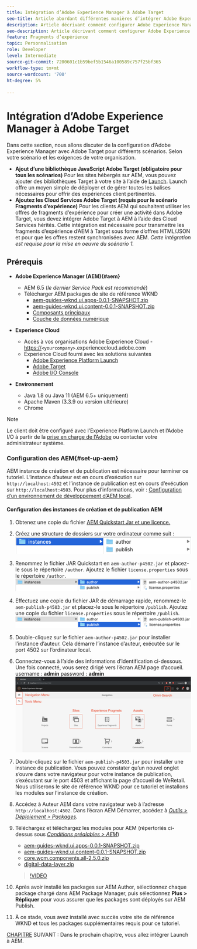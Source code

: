 ```yaml
---
title: Intégration d’Adobe Experience Manager à Adobe Target
seo-title: Article abordant différentes manières d’intégrer Adobe Experience Manager (AEM) à Adobe Target pour diffuser du contenu personnalisé.
description: Article décrivant comment configurer Adobe Experience Manager avec Adobe Target pour différents scénarios.
seo-description: Article décrivant comment configurer Adobe Experience Manager avec Adobe Target pour différents scénarios.
feature: Fragments d’expérience
topic: Personnalisation
role: Developer
level: Intermediate
source-git-commit: 7200601c1b59bef5b1546a100589c757f25bf365
workflow-type: tm+mt
source-wordcount: '700'
ht-degree: 5%

---
```



# Intégration d’Adobe Experience Manager à Adobe Target

Dans cette section, nous allons discuter de la configuration d’Adobe Experience Manager avec Adobe Target pour différents scénarios. Selon votre scénario et les exigences de votre organisation.

* **Ajout d’une bibliothèque JavaScript Adobe Target (obligatoire pour tous les scénarios)**
Pour les sites hébergés sur AEM, vous pouvez ajouter des bibliothèques Target à votre site à l’aide de  [Launch](https://experienceleague.adobe.com/docs/experience-platform/tags/home.html). Launch offre un moyen simple de déployer et de gérer toutes les balises nécessaires pour offrir des expériences client pertinentes.
* **Ajoutez les Cloud Services Adobe Target (requis pour le scénario Fragments d’expérience)**
 Pour les clients AEM qui souhaitent utiliser les offres de fragments d’expérience pour créer une activité dans Adobe Target, vous devez intégrer Adobe Target à AEM à l’aide des Cloud Services hérités. Cette intégration est nécessaire pour transmettre les fragments d’expérience d’AEM à Target sous forme d’offres HTML/JSON et pour que les offres restent synchronisées avec AEM. 
*Cette intégration est requise pour la mise en oeuvre du scénario 1.*

## Prérequis

* **Adobe Experience Manager (AEM){#aem}**
   * AEM 6.5 (*le dernier Service Pack est recommandé*)
   * Télécharger AEM packages de site de référence WKND
      * [aem-guides-wknd.ui.apps-0.0.1-SNAPSHOT.zip](https://github.com/adobe/aem-guides-wknd/releases/download/archetype-18.1/aem-guides-wknd.ui.apps-0.0.1-SNAPSHOT.zip)
      * [aem-guides-wknd.ui.content-0.0.1-SNAPSHOT.zip](https://github.com/adobe/aem-guides-wknd/releases/download/archetype-18.1/aem-guides-wknd.ui.content-0.0.1-SNAPSHOT.zip)
      * [Composants principaux](https://github.com/adobe/aem-core-wcm-components/releases/download/core.wcm.components.reactor-2.5.0/core.wcm.components.all-2.5.0.zip)
      * [Couche de données numérique](assets/implementation/digital-data-layer.zip)

* **Experience Cloud**
   * Accès à vos organisations Adobe Experience Cloud - <https://>`<yourcompany>`.experiencecloud.adobe.com
   * Experience Cloud fourni avec les solutions suivantes
      * [Adobe Experience Platform Launch](https://experiencecloud.adobe.com)
      * [Adobe Target](https://experiencecloud.adobe.com)
      * [Adobe I/O Console](https://console.adobe.io)

* **Environnement**
   * Java 1.8 ou Java 11 (AEM 6.5+ uniquement)
   * Apache Maven (3.3.9 ou version ultérieure)
   * Chrome

>[!NOTE]
>
> Le client doit être configuré avec l’Experience Platform Launch et l’Adobe I/O à partir de la [prise en charge de l’Adobe](https://helpx.adobe.com/fr/contact/enterprise-support.ec.html) ou contacter votre administrateur système.

### Configuration des AEM{#set-up-aem}

AEM instance de création et de publication est nécessaire pour terminer ce tutoriel. L’instance d’auteur est en cours d’exécution sur `http://localhost:4502` et l’instance de publication est en cours d’exécution sur `http://localhost:4503`. Pour plus d’informations, voir : [Configuration d’un environnement de développement d’AEM local](https://helpx.adobe.com/experience-manager/kt/platform-repository/using/local-aem-dev-environment-article-setup.html).

#### Configuration des instances de création et de publication AEM

1. Obtenez une copie du fichier [AEM Quickstart Jar et une licence.](https://helpx.adobe.com/experience-manager/6-5/sites/deploying/using/deploy.html#GettingtheSoftware)
2. Créez une structure de dossiers sur votre ordinateur comme suit :
   ![Structure de dossier](assets/implementation/aem-setup-1.png)
3. Renommez le fichier JAR Quickstart en `aem-author-p4502.jar` et placez-le sous le répertoire `/author`. Ajoutez le fichier `license.properties` sous le répertoire `/author`.
   ![Instance d’auteur AEM](assets/implementation/aem-setup-author.png)
4. Effectuez une copie du fichier JAR de démarrage rapide, renommez-le `aem-publish-p4503.jar` et placez-le sous le répertoire `/publish`. Ajoutez une copie du fichier `license.properties` sous le répertoire `/publish`.
   ![Instance de publication AEM](assets/implementation/aem-setup-publish.png)
5. Double-cliquez sur le fichier `aem-author-p4502.jar` pour installer l’instance d’auteur. Cela démarre l’instance d’auteur, exécutée sur le port 4502 sur l’ordinateur local.
6. Connectez-vous à l’aide des informations d’identification ci-dessous. Une fois connecté, vous serez dirigé vers l’écran AEM page d’accueil.
username : **admin**
password : **admin**
   ![Instance de publication AEM](assets/implementation/aem-author-home-page.png)
7. Double-cliquez sur le fichier `aem-publish-p4503.jar` pour installer une instance de publication. Vous pouvez constater qu’un nouvel onglet s’ouvre dans votre navigateur pour votre instance de publication, s’exécutant sur le port 4503 et affichant la page d’accueil de WeRetail. Nous utiliserons le site de référence WKND pour ce tutoriel et installons les modules sur l’instance de création.
8. Accédez à Auteur AEM dans votre navigateur web à l’adresse `http://localhost:4502`. Dans l’écran AEM Démarrer, accédez à *[Outils > Déploiement > Packages](http://localhost:4502/crx/packmgr/index.jsp)*.
9. Téléchargez et téléchargez les modules pour AEM (répertoriés ci-dessus sous *[Conditions préalables > AEM](#aem)*)
   * [aem-guides-wknd.ui.apps-0.0.1-SNAPSHOT.zip](https://github.com/adobe/aem-guides-wknd/releases/download/archetype-18.1/aem-guides-wknd.ui.apps-0.0.1-SNAPSHOT.zip)
   * [aem-guides-wknd.ui.content-0.0.1-SNAPSHOT.zip](https://github.com/adobe/aem-guides-wknd/releases/download/archetype-18.1/aem-guides-wknd.ui.content-0.0.1-SNAPSHOT.zip)
   * [core.wcm.components.all-2.5.0.zip](https://github.com/adobe/aem-core-wcm-components/releases/download/core.wcm.components.reactor-2.5.0/core.wcm.components.all-2.5.0.zip)
   * [digital-data-layer.zip](assets/implementation/digital-data-layer.zip)

   >[!VIDEO](https://video.tv.adobe.com/v/28377?quality=12&learn=on)
10. Après avoir installé les packages sur AEM Author, sélectionnez chaque package chargé dans AEM Package Manager, puis sélectionnez **Plus > Répliquer** pour vous assurer que les packages sont déployés sur AEM Publish.
11. À ce stade, vous avez installé avec succès votre site de référence WKND et tous les packages supplémentaires requis pour ce tutoriel.

[CHAPITRE](./using-launch-adobe-io.md) SUIVANT : Dans le prochain chapitre, vous allez intégrer Launch à AEM.
